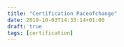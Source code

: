 ```yaml
---
title: "Certification Paceofchange"
date: 2019-10-03T14:33:14+01:00
draft: true
tags: [certification]
---
```


